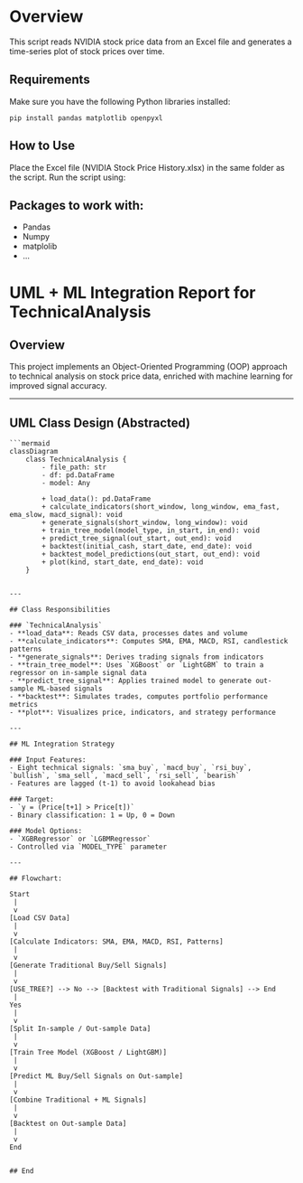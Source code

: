 # Overview
This script reads NVIDIA stock price data from an Excel file and generates a time-series plot of stock prices over time.

## Requirements
Make sure you have the following Python libraries installed:
```
pip install pandas matplotlib openpyxl
```

## How to Use
Place the Excel file (NVIDIA Stock Price History.xlsx) in the same folder as the script.
Run the script using:

## Packages to work with:

- Pandas
- Numpy
- matplolib
- ...

# UML + ML Integration Report for TechnicalAnalysis

## Overview
This project implements an Object-Oriented Programming (OOP) approach to technical analysis on stock price data, enriched with machine learning for improved signal accuracy.

---

## UML Class Design (Abstracted)

```text
```mermaid
classDiagram
    class TechnicalAnalysis {
        - file_path: str
        - df: pd.DataFrame
        - model: Any

        + load_data(): pd.DataFrame
        + calculate_indicators(short_window, long_window, ema_fast, ema_slow, macd_signal): void
        + generate_signals(short_window, long_window): void
        + train_tree_model(model_type, in_start, in_end): void
        + predict_tree_signal(out_start, out_end): void
        + backtest(initial_cash, start_date, end_date): void
        + backtest_model_predictions(out_start, out_end): void
        + plot(kind, start_date, end_date): void
    }
```

```

---

## Class Responsibilities

### `TechnicalAnalysis`
- **load_data**: Reads CSV data, processes dates and volume
- **calculate_indicators**: Computes SMA, EMA, MACD, RSI, candlestick patterns
- **generate_signals**: Derives trading signals from indicators
- **train_tree_model**: Uses `XGBoost` or `LightGBM` to train a regressor on in-sample signal data
- **predict_tree_signal**: Applies trained model to generate out-sample ML-based signals
- **backtest**: Simulates trades, computes portfolio performance metrics
- **plot**: Visualizes price, indicators, and strategy performance

---

## ML Integration Strategy

### Input Features:
- Eight technical signals: `sma_buy`, `macd_buy`, `rsi_buy`, `bullish`, `sma_sell`, `macd_sell`, `rsi_sell`, `bearish`
- Features are lagged (t-1) to avoid lookahead bias

### Target:
- `y = (Price[t+1] > Price[t])`
- Binary classification: 1 = Up, 0 = Down

### Model Options:
- `XGBRegressor` or `LGBMRegressor`
- Controlled via `MODEL_TYPE` parameter

---

## Flowchart:

Start
 |
 v
[Load CSV Data]
 |
 v
[Calculate Indicators: SMA, EMA, MACD, RSI, Patterns]
 |
 v
[Generate Traditional Buy/Sell Signals]
 |
 v
[USE_TREE?] --> No --> [Backtest with Traditional Signals] --> End
 |
Yes
 |
 v
[Split In-sample / Out-sample Data]
 |
 v
[Train Tree Model (XGBoost / LightGBM)]
 |
 v
[Predict ML Buy/Sell Signals on Out-sample]
 |
 v
[Combine Traditional + ML Signals]
 |
 v
[Backtest on Out-sample Data]
 |
 v
End


## End
